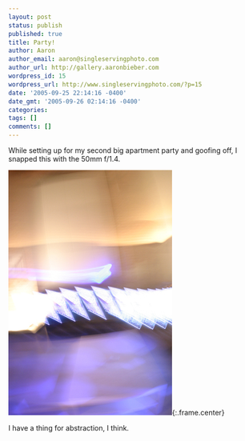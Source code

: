 ```yaml
---
layout: post
status: publish
published: true
title: Party!
author: Aaron
author_email: aaron@singleservingphoto.com
author_url: http://gallery.aaronbieber.com
wordpress_id: 15
wordpress_url: http://www.singleservingphoto.com/?p=15
date: '2005-09-25 22:14:16 -0400'
date_gmt: '2005-09-26 02:14:16 -0400'
categories:
tags: []
comments: []
---
```

While setting up for my second big apartment party and goofing off, I
snapped this with the 50mm f/1.4.

![](/ssp/24sept05-01.jpg){:.frame.center}

I have a thing for abstraction, I think.
